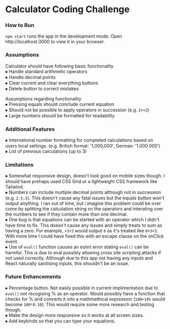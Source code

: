 # Calculator Coding Challenge

### How to Run
`npm start` runs the app in the development mode.
Open http://localhost:3000 to view it in your browser.

### Assumptions
Calculator should have following basic functionality  
⦁	Handle standard arithmetic operators  
⦁	Handle decimal points  
⦁	Clear current and clear everything buttons  
⦁	Delete button to correct mistakes  

Assumptions regarding functionality  
⦁	Pressing equals should conclude current equation  
⦁	Should not be possible to apply operators in succession (e.g. `2++2`)  
⦁	Large numbers should be formatted for readability  

### Additional Features
⦁	International number formatting for completed calculations based on users local settings. (e.g. British format: '1,000,000', German: '1.000.000')  
⦁	List of previous calculations (up to 3)  

### Limitations
⦁	Somewhat responsive design, doesn't look good on mobile sizes though. I should have prehaps used CSS Grid or a lightweight CSS framework like Tailwind.  
⦁	Numbers can include multiple decimal points although not in succession (e.g. `2.5.5`). This doesn't cause any fatal issues but the equals button won't output anything. I ran out of time, but i imagine this problem could be over come by splitting the calculation string on the operators and interating over the numbers to see if they contain more than one decimal.  
⦁	One bug is that equations can be started with an operator which I didn't have time to fix. This doesn't cause any issues and simply treats to sum as having a zero. For example, `+3+3` would output `6` as it's treated like `0+3+3`. With more time I could have fixed this with an escape clause on the onClick event.  
⦁	Use of `eval()` function causes an eslint error stating `eval()` can be harmful. This is due to eval possibly allowing cross site scripting attacks if not used correctly. Although due to this app not having any inputs and React naturally sanitising inputs, this shouldn't be an issue.  

### Future Enhancements
⦁	Percentage button. Not easily possible in current implimentation due to `eval()` not recogising % as an operator. Would possibly have a function that checks for % and converts it into a mathmathical expression (`100+10%` would become `100*0.10`). This would require some more research and testing though.  
⦁	Make the design more responsive so it works at all screen sizes.  
⦁	Add keybinds so that you can type your equations.   





